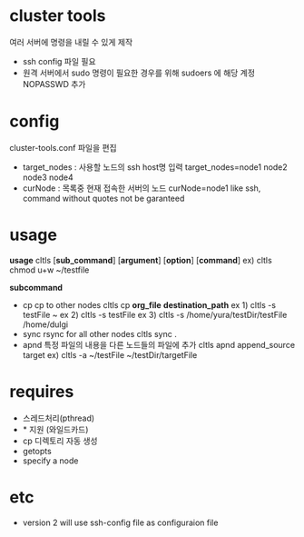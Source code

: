 # cluster tools
여러 서버에 명령을 내릴 수 있게 제작
* ssh config 파일 필요
* 원격 서버에서 sudo 명령이 필요한 경우를 위해 sudoers 에 해당 계정 NOPASSWD 추가

# config
cluster-tools.conf 파일을 편집
* target_nodes : 사용할 노드의 ssh host명 입력
target_nodes=node1 node2 node3 node4
* curNode : 목록중 현재 접속한 서버의 노드
curNode=node1
like ssh, command without quotes not be garanteed

# usage
**usage**
  cltls [__sub_command__] [__argument__] [__option__] [__command__]
  ex) cltls chmod u+w ~/testfile

**subcommand**
   - cp    cp to other nodes
      cltls cp **org_file** **destination_path**
      ex 1) cltls -s testFile ~
      ex 2) cltls -s testFile
      ex 3) cltls -s /home/yura/testDir/testFile /home/dulgi  
   - sync  rsync for all other nodes
      cltls sync .
   - apnd  특정 파일의 내용을 다른 노드들의 파일에 추가
      cltls apnd append_source target
      ex) cltls -a ~/testFile ~/testDir/targetFile


# requires
* 스레드처리(pthread)
* \* 지원 (와일드카드)
* cp 디렉토리 자동 생성 
* getopts
* specify a node


# etc
* version 2 will use ssh-config file as configuraion file
